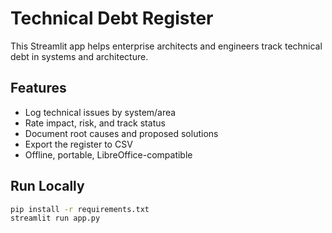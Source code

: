 # Technical Debt Register

This Streamlit app helps enterprise architects and engineers track technical debt in systems and architecture.

## Features
- Log technical issues by system/area
- Rate impact, risk, and track status
- Document root causes and proposed solutions
- Export the register to CSV
- Offline, portable, LibreOffice-compatible

## Run Locally
```bash
pip install -r requirements.txt
streamlit run app.py
```
